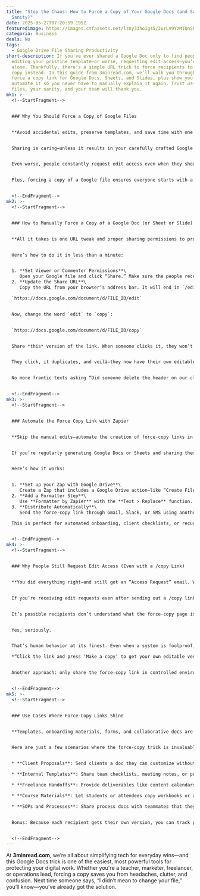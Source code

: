 ```yaml
---
title: "Stop the Chaos: How to Force a Copy of Your Google Docs (and Save Your
  Sanity)"
date: 2025-05-27T07:20:59.195Z
featuredimage: https://images.ctfassets.net/lzny33ho1g45/3urLV9YzMIQnSNGDnmNP3z/77d6ae61c54788d0c87d7136953698b7/google-drive.jpg?w=1520&fm=avif&q=31&fit=thumb&h=760
categoria: Business
deals: No
tags:
  - Google Drive File Sharing Productivity
short-description: If you've ever shared a Google Doc only to find people
  editing your pristine template—or worse, requesting edit access—you’re not
  alone. Thankfully, there’s a simple URL trick to force recipients to make a
  copy instead. In this guide from 3minread.com, we’ll walk you through how to
  force a copy link for Google Docs, Sheets, and Slides, plus show you how to
  automate it so you never have to manually explain it again. Trust us—your
  files, your sanity, and your team will thank you.
mk1: >-
  <!--StartFragment-->


  ### Why You Should Force a Copy of Google Files


  **Avoid accidental edits, preserve templates, and save time with one smart link hack.**


  Sharing is caring—unless it results in your carefully crafted Google Doc being overwritten by someone who didn’t realize it was a template. It’s a tale as old as Drive: you share a document with good intentions, and the next thing you know, your original has turned into a Frankenstein’s monster of tracked changes and missing content.


  Even worse, people constantly request edit access even when they shouldn’t, adding more admin work to your plate. That’s where the “force copy” trick comes in. Instead of telling people to go to “File > Make a copy,” you make it impossible for them *not* to do that. It’s cleaner, more professional, and eliminates all confusion.


  Plus, forcing a copy of a Google file ensures everyone starts with a fresh, unedited version—especially important for templates, worksheets, forms, or onboarding materials.


  <!--EndFragment-->
mk2: >-
  <!--StartFragment-->


  ### How to Manually Force a Copy of a Google Doc (or Sheet or Slide)


  **All it takes is one URL tweak and proper sharing permissions to protect your files.**


  Here’s how to do it in less than a minute:


  1. **Set Viewer or Commenter Permissions**\
     Open your Google file and click “Share.” Make sure the people receiving the link have **Viewer** or **Commenter** permissions. Do *not* give edit access, or they’ll be able to change the original file.
  2. **Update the Share URL**\
     Copy the URL from your browser’s address bar. It will end in `/edit`, like this:

  `https://docs.google.com/document/d/FILE_ID/edit`


  Now, change the word `edit` to `copy`:


  `https://docs.google.com/document/d/FILE_ID/copy`


  Share *this* version of the link. When someone clicks it, they won’t see your file. Instead, they’ll see a page that says: *“Would you like to make a copy of this document?”* with a single “Make a copy” button.


  They click, it duplicates, and voilà—they now have their own editable version, and your original stays pristine.


  No more frantic texts asking “Did someone delete the header on our client proposal template?”


  <!--EndFragment-->
mk3: >-
  <!--StartFragment-->


  ### Automate the Force Copy Link with Zapier


  **Skip the manual edits—automate the creation of force-copy links in your workflows.**


  If you’re regularly generating Google Docs or Sheets and sharing them with teammates or clients, you can automate the entire “force copy” process using Zapier.


  Here’s how it works:


  1. **Set up your Zap with Google Drive**\
     Create a Zap that includes a Google Drive action—like “Create File from Template” or “Find File.”
  2. **Add a Formatter Step**\
     Use **Formatter by Zapier** with the **Text > Replace** function. Replace `/edit` in the URL with `/copy`.
  3. **Distribute Automatically**\
     Send the force-copy link through Gmail, Slack, or SMS using another step in your Zap. Everyone who gets the message sees only the copy page—no extra clicks or instructions needed.

  This is perfect for automated onboarding, client checklists, or recurring templates. With zero code and just a few clicks, you’ve future-proofed your workflow.


  <!--EndFragment-->
mk4: >-
  <!--StartFragment-->


  ### Why People Still Request Edit Access (Even with a /copy Link)


  **You did everything right—and still got an “Access Request” email. What gives?**


  If you’re receiving edit requests even after sending out a /copy link, you’re not alone. And the reason is… unclear.


  It’s possible recipients don’t understand what the force-copy page is and think they’re being denied access to the actual document. So they try to outsmart the system—by changing `/copy` back to `/edit` in the URL.


  Yes, seriously.


  That’s human behavior at its finest. Even when a system is foolproof, someone out there will find a way to undo the safeguards. In these cases, it may help to include a line of instruction in your message like:\

  *“Click the link and press ‘Make a copy’ to get your own editable version.”*


  Another approach: only share the force-copy link in controlled environments—emails, Slack messages, client portals—rather than publicly on the web.


  <!--EndFragment-->
mk5: >-
  <!--StartFragment-->


  ### Use Cases Where Force-Copy Links Shine


  **Templates, onboarding materials, forms, and collaborative docs are safer and easier to manage with copy links.**


  Here are just a few scenarios where the force-copy trick is invaluable:


  * **Client Proposals**: Send clients a doc they can customize without editing your master template.

  * **Internal Templates**: Share team checklists, meeting notes, or project trackers without risking changes to your originals.

  * **Freelance Handoffs**: Provide deliverables like content calendars or brand guides in copy format to protect your versions.

  * **Course Materials**: Let students or attendees copy workbooks or assignments with one click.

  * **SOPs and Processes**: Share process docs with teammates that they can personalize for their workflow.


  Bonus: Because each recipient gets their own version, you can track progress, usage, and feedback much more easily without your file becoming a digital patchwork.


  <!--EndFragment-->
---
```

<!--StartFragment-->

At **3minread.com**, we’re all about simplifying tech for everyday wins—and this Google Docs trick is one of the easiest, most powerful tools for protecting your digital work. Whether you're a teacher, marketer, freelancer, or operations lead, forcing a copy saves you from headaches, clutter, and confusion. Next time someone says, “I didn’t mean to change your file,” you’ll know—you’ve already got the solution.

<!--EndFragment-->